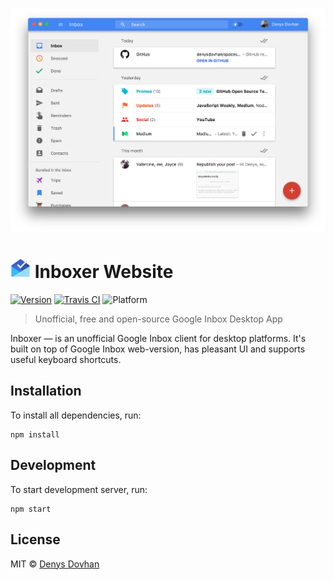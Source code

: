 ![Inboxer](./media/app-sidebar-view.png)

# <img src="media/icon.png" width="32px"> Inboxer Website

[![Version][release-img]][release-url]
[![Travis CI][travis-img]][travis-url]
![Platform][platform-img]

> Unofficial, free and open-source Google Inbox Desktop App

Inboxer — is an unofficial Google Inbox client for desktop platforms. It's built on top of Google Inbox web-version, has pleasant UI and supports useful keyboard shortcuts.

## Installation

To install all dependencies, run:

```
npm install
```

## Development

To start development server, run:

```
npm start
```

## License

MIT © [Denys Dovhan](http://denysdovhan.com)

<!-- References -->

[release-url]: https://
[release-img]: https://img.shields.io/github/release/denysdovhan/inboxer.svg?style=flat-square

[travis-url]: https://travis-ci.org/denysdovhan/inboxer?branch=master
[travis-img]: https://img.shields.io/travis/denysdovhan/inboxer.svg?style=flat-square

[platform-img]: https://img.shields.io/badge/platform-macOS%20%7C%20Linux-lightgrey.svg?style=flat-square

[download]: https://github.com/denysdovhan/inboxer/releases/latest
